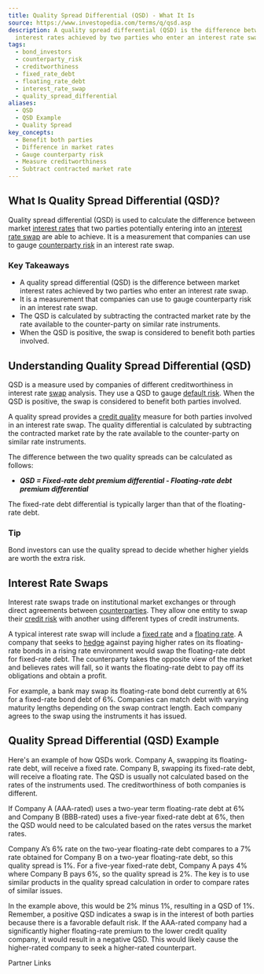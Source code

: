 ```yaml
---
title: Quality Spread Differential (QSD) - What It Is
source: https://www.investopedia.com/terms/q/qsd.asp
description: A quality spread differential (QSD) is the difference between market
  interest rates achieved by two parties who enter an interest rate swap.
tags:
  - bond_investors
  - counterparty_risk
  - creditworthiness
  - fixed_rate_debt
  - floating_rate_debt
  - interest_rate_swap
  - quality_spread_differential
aliases:
  - QSD
  - QSD Example
  - Quality Spread
key_concepts:
  - Benefit both parties
  - Difference in market rates
  - Gauge counterparty risk
  - Measure creditworthiness
  - Subtract contracted market rate
---
```



## What Is Quality Spread Differential (QSD)?

Quality spread differential (QSD) is used to calculate the difference between market [interest rates](https://www.investopedia.com/terms/i/interestrate.asp) that two parties potentially entering into an [interest rate swap](https://www.investopedia.com/terms/i/interestrateswap.asp) are able to achieve. It is a measurement that companies can use to gauge [counterparty risk](https://www.investopedia.com/terms/c/counterpartyrisk.asp) in an interest rate swap.

### Key Takeaways

- A quality spread differential (QSD) is the difference between market interest rates achieved by two parties who enter an interest rate swap.
- It is a measurement that companies can use to gauge counterparty risk in an interest rate swap.
- The QSD is calculated by subtracting the contracted market rate by the rate available to the counter-party on similar rate instruments.
- When the QSD is positive, the swap is considered to benefit both parties involved.

## Understanding Quality Spread Differential (QSD)

QSD is a measure used by companies of different creditworthiness in interest rate [swap](https://www.investopedia.com/terms/s/swap.asp) analysis. They use a QSD to gauge [default risk](https://www.investopedia.com/terms/d/defaultrisk.asp). When the QSD is positive, the swap is considered to benefit both parties involved.

A quality spread provides a [credit quality](https://www.investopedia.com/terms/c/creditquality.asp) measure for both parties involved in an interest rate swap. The quality differential is calculated by subtracting the contracted market rate by the rate available to the counter-party on similar rate instruments.

The difference between the two quality spreads can be calculated as follows:

- ***QSD = Fixed-rate debt premium differential - Floating-rate debt premium differential***

The fixed-rate debt differential is typically larger than that of the floating-rate debt.

### Tip

Bond investors can use the quality spread to decide whether higher yields are worth the extra risk.

## Interest Rate Swaps

Interest rate swaps trade on institutional market exchanges or through direct agreements between [counterparties](https://www.investopedia.com/terms/c/counterparty.asp). They allow one entity to swap their [credit risk](https://www.investopedia.com/terms/c/creditrisk.asp) with another using different types of credit instruments.

A typical interest rate swap will include a [fixed rate](https://www.investopedia.com/terms/f/fixedinterestrate.asp) and a [floating rate](https://www.investopedia.com/terms/f/floatinginterestrate.asp). A company that seeks to [hedge](https://www.investopedia.com/terms/h/hedge.asp) against paying higher rates on its floating-rate bonds in a rising rate environment would swap the floating-rate debt for fixed-rate debt. The counterparty takes the opposite view of the market and believes rates will fall, so it wants the floating-rate debt to pay off its obligations and obtain a profit.

For example, a bank may swap its floating-rate bond debt currently at 6% for a fixed-rate bond debt of 6%. Companies can match debt with varying maturity lengths depending on the swap contract length. Each company agrees to the swap using the instruments it has issued.

## Quality Spread Differential (QSD) Example

Here's an example of how QSDs work. Company A, swapping its floating-rate debt, will receive a fixed rate. Company B, swapping its fixed-rate debt, will receive a floating rate. The QSD is usually not calculated based on the rates of the instruments used. The creditworthiness of both companies is different.

If Company A (AAA-rated) uses a two-year term floating-rate debt at 6% and Company B (BBB-rated) uses a five-year fixed-rate debt at 6%, then the QSD would need to be calculated based on the rates versus the market rates.

Company A’s 6% rate on the two-year floating-rate debt compares to a 7% rate obtained for Company B on a two-year floating-rate debt, so this quality spread is 1%. For a five-year fixed-rate debt, Company A pays 4% where Company B pays 6%, so the quality spread is 2%. The key is to use similar products in the quality spread calculation in order to compare rates of similar issues.

In the example above, this would be 2% minus 1%, resulting in a QSD of 1%. Remember, a positive QSD indicates a swap is in the interest of both parties because there is a favorable default risk. If the AAA-rated company had a significantly higher floating-rate premium to the lower credit quality company, it would result in a negative QSD. This would likely cause the higher-rated company to seek a higher-rated counterpart.

Partner Links